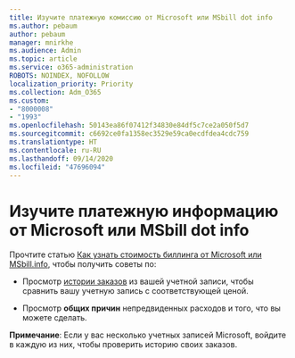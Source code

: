```yaml
---
title: Изучите платежную комиссию от Microsoft или MSbill dot info
ms.author: pebaum
author: pebaum
manager: mnirkhe
ms.audience: Admin
ms.topic: article
ms.service: o365-administration
ROBOTS: NOINDEX, NOFOLLOW
localization_priority: Priority
ms.collection: Adm_O365
ms.custom:
- "8000008"
- "1993"
ms.openlocfilehash: 50143ea86f07412f34830e84df5c7ce2a050f5d7
ms.sourcegitcommit: c6692ce0fa1358ec3529e59ca0ecdfdea4cdc759
ms.translationtype: HT
ms.contentlocale: ru-RU
ms.lasthandoff: 09/14/2020
ms.locfileid: "47696094"
---
```

# <a name="investigate-a-billing-charge-from-microsoft-or-msbill-dot-info"></a>Изучите платежную информацию от Microsoft или MSbill dot info

Прочтите статью [Как узнать стоимость биллинга от Microsoft или MSbill.info](https://support.microsoft.com/help/10623/microsoft-account-investigate-billing-charge), чтобы получить советы по: 

- Просмотр [истории заказов](https://account.microsoft.com/billing/orders/) из вашей учетной записи, чтобы сравнить вашу учетную запись с соответствующей ценой.

- Просмотр **общих причин** непредвиденных расходов и того, что вы можете сделать.

**Примечание**: Если у вас несколько учетных записей Microsoft, войдите в каждую из них, чтобы проверить историю своих заказов.
